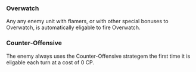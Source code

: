 ### Overwatch

Any any enemy unit with flamers, or with other special bonuses to Overwatch, is automatically eligable to fire Overwatch.

### Counter-Offensive

The enemy always uses the Counter-Offensive strategem the first time it is eligable each turn at a cost of 0 CP.
